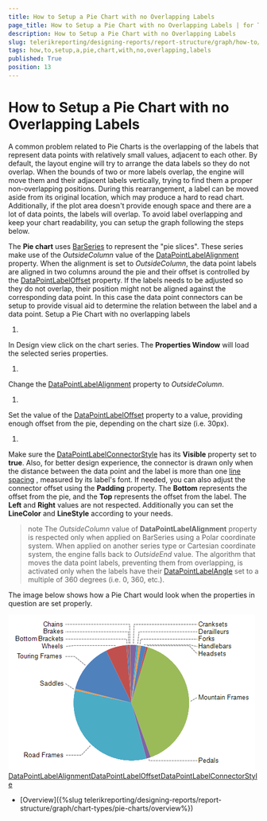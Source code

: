 ```yaml
---
title: How to Setup a Pie Chart with no Overlapping Labels
page_title: How to Setup a Pie Chart with no Overlapping Labels | for Telerik Reporting Documentation
description: How to Setup a Pie Chart with no Overlapping Labels
slug: telerikreporting/designing-reports/report-structure/graph/how-to/how-to-setup-a-pie-chart-with-no-overlapping-labels
tags: how,to,setup,a,pie,chart,with,no,overlapping,labels
published: True
position: 13
---
```


# How to Setup a Pie Chart with no Overlapping Labels



A common problem related to Pie Charts is the overlapping of the labels that represent data points with relatively small values,
        adjacent to each other. By default, the layout engine will try to arrange the data labels so they do not overlap. When the bounds of two or more labels overlap,
        the engine will move them and their adjacent labels vertically, trying to find them a proper non-overlapping positions. During this rearrangement,
        a label can be moved aside from its original location, which may produce a hard to read chart. Additionally, if the plot area doesn't provide
        enough space and there are a lot of data points, the labels will overlap. To avoid label overlapping and keep your chart readability,
        you can setup the graph following the steps below.
      

The __Pie chart__ uses [BarSeries](/reporting/api/Telerik.Reporting.BarSeries) to represent
        the "pie slices". These series make use of the *OutsideColumn*        value of the [DataPointLabelAlignment](/reporting/api/Telerik.Reporting.BarSeries#Telerik_Reporting_BarSeries_DataPointLabelAlignment) property.
        When the alignment is set to *OutsideColumn*, the data point labels are aligned in two columns around the pie and their offset is controlled
        by the [DataPointLabelOffset](/reporting/api/Telerik.Reporting.BarSeries#Telerik_Reporting_BarSeries_DataPointLabelOffset) property. If the labels needs to be
        adjusted so they do not overlap, their position might not be aligned against the corresponding data point. In this case the data point connectors
        can be setup to provide visual aid to determine the relation between the label and a data point.
      Setup a Pie Chart with no overlapping labels

1. 

In Design view click on the chart series. The __Properties Window__ will load the selected series properties.
            

1. 

Change the [DataPointLabelAlignment](/reporting/api/Telerik.Reporting.BarSeries#Telerik_Reporting_BarSeries_DataPointLabelAlignment) property to
              *OutsideColumn*.
            

1. 

Set the value of the [DataPointLabelOffset](/reporting/api/Telerik.Reporting.BarSeries#Telerik_Reporting_BarSeries_DataPointLabelOffset) property to a value,
              providing enough offset from the pie, depending on the chart size (i.e. 30px).
            

1. 

Make sure the [DataPointLabelConnectorStyle](/reporting/api/Telerik.Reporting.BarSeries#Telerik_Reporting_BarSeries_DataPointLabelConnectorStyle) has its 
              __Visible__ property set to __true__. Also, for better design experience, the connector is drawn
              only when the distance between the data point and the label is more than one
              [line spacing](https://msdn.microsoft.com/en-us/library/system.windows.media.fontfamily.linespacing(v=vs.110).aspx)              
              , measured by its label's font.
              If needed, you can also adjust the connector offset 
              using the __Padding__ property. The __Bottom__ represents the offset from the pie, and 
              the __Top__ represents the offset from the label. The __Left__ and __Right__              values are not respected. Additionally you can set the __LineColor__ and __LineStyle__ according
              to your needs.
          

>note The  *OutsideColumn*  value of  __DataPointLabelAlignment__  property is respected only when applied on BarSeries using a               Polar coordinate system. When applied on another series type or Cartesian coordinate system, the engine falls back to  *OutsideEnd*  value.             The algorithm that moves the data point labels, preventing them from overlapping, is activated only when the labels have their               [DataPointLabelAngle](/reporting/api/Telerik.Reporting.GraphSeriesBase#Telerik_Reporting_GraphSeriesBase_DataPointLabelAngle) set to a multiple of 360 degrees (i.e. 0, 360, etc.).             


The image below shows how a Pie Chart would look when the properties in question are set properly.             
             
  ![Outside Column Pie Chart 2](images/Graph/OutsideColumnPieChart2.png)[DataPointLabelAlignment](/reporting/api/Telerik.Reporting.BarSeries#Telerik_Reporting_BarSeries_DataPointLabelAlignment)[DataPointLabelOffset](/reporting/api/Telerik.Reporting.BarSeries#Telerik_Reporting_BarSeries_DataPointLabelOffset)[DataPointLabelConnectorStyle](/reporting/api/Telerik.Reporting.BarSeries#Telerik_Reporting_BarSeries_DataPointLabelConnectorStyle)

 * [Overview]({%slug telerikreporting/designing-reports/report-structure/graph/chart-types/pie-charts/overview%})
